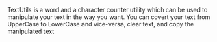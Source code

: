 TextUtils is a word and a character counter utility which can be used to manipulate your text in the way you want. You can covert your text from UpperCase to LowerCase and vice-versa, clear text, and copy the manipulated text
